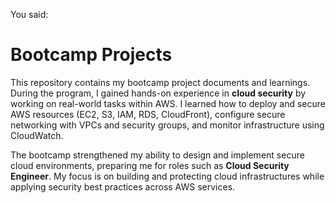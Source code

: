 You said:
# Bootcamp Projects  

This repository contains my bootcamp project documents and learnings. During the program, I gained hands-on experience in **cloud security** by working on real-world tasks within AWS. I learned how to deploy and secure AWS resources (EC2, S3, IAM, RDS, CloudFront), configure secure networking with VPCs and security groups, and monitor infrastructure using CloudWatch.  

The bootcamp strengthened my ability to design and implement secure cloud environments, preparing me for roles such as **Cloud Security Engineer**. My focus is on building and protecting cloud infrastructures while applying security best practices across AWS services.  